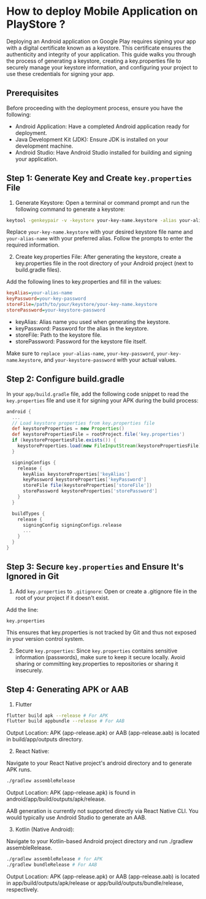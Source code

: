 # How to deploy Mobile Application on PlayStore ?

Deploying an Android application on Google Play requires signing your app with a digital certificate known as a keystore. This certificate ensures the authenticity and integrity of your application. This guide walks you through the process of generating a keystore, creating a key.properties file to securely manage your keystore information, and configuring your project to use these credentials for signing your app.

## Prerequisites

Before proceeding with the deployment process, ensure you have the following:

- Android Application: Have a completed Android application ready for deployment.
- Java Development Kit (JDK): Ensure JDK is installed on your development machine.
- Android Studio: Have Android Studio installed for building and signing your application.

## Step 1: Generate Key and Create `key.properties` File

1. Generate Keystore: Open a terminal or command prompt and run the following command to generate a keystore:

```sh
keytool -genkeypair -v -keystore your-key-name.keystore -alias your-alias-name -keyalg RSA -keysize 2048 -validity 10000
```

Replace `your-key-name.keystore` with your desired keystore file name and `your-alias-name` with your preferred alias. Follow the prompts to enter the required information.

2. Create key.properties File: After generating the keystore, create a key.properties file in the root directory of your Android project (next to build.gradle files).

Add the following lines to key.properties and fill in the values:

```ini
keyAlias=your-alias-name
keyPassword=your-key-password
storeFile=/path/to/your/keystore/your-key-name.keystore
storePassword=your-keystore-password
```

- keyAlias: Alias name you used when generating the keystore.
- keyPassword: Password for the alias in the keystore.
- storeFile: Path to the keystore file.
- storePassword: Password for the keystore file itself.

Make sure to `replace your-alias-name`, `your-key-password`, `your-key-name`.`keystore`, and `your-keystore-password` with your actual values.

## Step 2: Configure build.gradle

In your `app/build.gradle` file, add the following code snippet to read the `key.properties` file and use it for signing your APK during the build process:

```groovy
android {
  ...
  // Load keystore properties from key.properties file
  def keystoreProperties = new Properties()
  def keystorePropertiesFile = rootProject.file('key.properties')
  if (keystorePropertiesFile.exists()) {
    keystoreProperties.load(new FileInputStream(keystorePropertiesFile))
  }

  signingConfigs {
    release {
      keyAlias keystoreProperties['keyAlias']
      keyPassword keystoreProperties['keyPassword']
      storeFile file(keystoreProperties['storeFile'])
      storePassword keystoreProperties['storePassword']
    }
  }

  buildTypes {
    release {
      signingConfig signingConfigs.release
      ...
    }
  }
}
```

## Step 3: Secure `key.properties` and Ensure It's Ignored in Git

1. Add `key.properties` to `.gitignore`: Open or create a .gitignore file in the root of your project if it doesn't exist.

Add the line:

```
key.properties
```

This ensures that key.properties is not tracked by Git and thus not exposed in your version control system.

2. Secure `key.properties`: Since `key.properties` contains sensitive information (passwords), make sure to keep it secure locally. Avoid sharing or committing key.properties to repositories or sharing it insecurely.

## Step 4: Generating APK or AAB

1. Flutter

```sh
flutter build apk --release # For APK
flutter build appbundle --release # For AAB
```

Output Location: APK (app-release.apk) or AAB (app-release.aab) is located in build/app/outputs directory.

2. React Native:

Navigate to your React Native project's android directory and to generate APK runs.

```sh
./gradlew assembleRelease
```

Output Location: APK (app-release.apk) is found in android/app/build/outputs/apk/release.

AAB generation is currently not supported directly via React Native CLI. You would typically use Android Studio to generate an AAB.

3. Kotlin (Native Android):

Navigate to your Kotlin-based Android project directory and run ./gradlew assembleRelease.

```sh
./gradlew assembleRelease # for APK
./gradlew bundleRelease # For AAB
```

Output Location: APK (app-release.apk) or AAB (app-release.aab) is located in app/build/outputs/apk/release or app/build/outputs/bundle/release, respectively.
